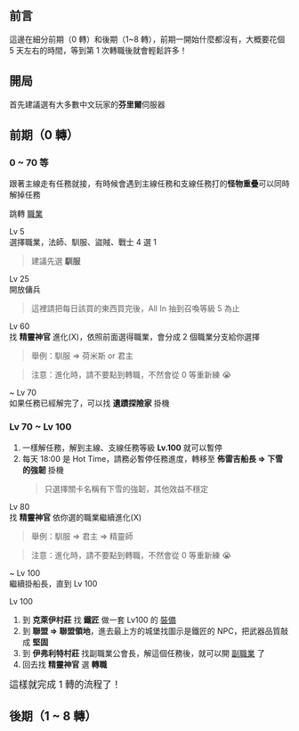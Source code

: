 ## 前言

這邊在細分前期（0 轉）和後期（1~8 轉），前期一開始什麼都沒有，大概要花個 5 天左右的時間，等到第 1 次轉職後就會輕鬆許多！

## 開局

首先建議選有大多數中文玩家的**芬里爾**伺服器

## 前期（0 轉）

### 0 ~ 70 等

跟著主線走有任務就接，有時候會遇到主線任務和支線任務打的**怪物重疊**可以同時解掉任務

跳轉 [職業](/job)

Lv 5  
選擇職業，法師、馴服、盜賊、戰士 4 選 1

> 建議先選 **馴服**

Lv 25  
開放傭兵

> 這裡請把每日該買的東西買完後，All In 抽到召喚等級 5 為止

Lv 60  
找 **精靈神官** 進化(X)，依照前面選得職業，會分成 2 個職業分支給你選擇
> 舉例：馴服 => 荷米斯 or 君主

> 注意：進化時，請不要點到轉職，不然會從 0 等重新練 😭

~ Lv 70  
如果任務已經解完了，可以找 **遺蹟探險家** 掛機

### Lv 70 ~ Lv 100  

1. 一樣解任務，解到主線、支線任務等級 **Lv.100** 就可以暫停
2. 每天 18:00 是 Hot Time，請務必暫停任務進度，轉移至 **佈雷吉船長 => 下雪的強韌** 掛機
    > 只選擇關卡名稱有下雪的強韌，其他效益不穩定

Lv 80  
找 **精靈神官** 依你選的職業繼續進化(X)
> 舉例：馴服 => 君主 => 精靈師

> 注意：進化時，請不要點到轉職，不然會從 0 等重新練 😭

~ Lv 100  
繼續掛船長，直到 Lv 100

Lv 100  
1. 到 **克萊伊村莊** 找 **鐵匠** 做一套 Lv100 的 [裝備](/item)
2. 到 **聯盟 => 聯盟領地**，進去最上方的城堡找圖示是鐵匠的 NPC，把武器品質敲成 **堅固**
3. 到 **伊弗利特村莊** 找副職業公會長，解這個任務後，就可以開 [副職業](/subjob) 了
4. 回去找 **精靈神官** 選 **轉職**


<big>這樣就完成 1 轉的流程了！</big>



## 後期（1 ~ 8 轉）